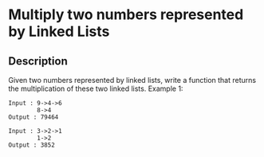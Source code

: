# Multiply two numbers represented by Linked Lists

## Description

Given two numbers represented by linked lists, write a function that returns the multiplication of these two linked lists.
Example 1:


```
Input : 9->4->6
        8->4
Output : 79464

Input : 3->2->1
        1->2
Output : 3852
```

<!-- # ![Alt](https://assets.leetcode.com/uploads/2021/03/27/perectrec1-plane.jpg) -->